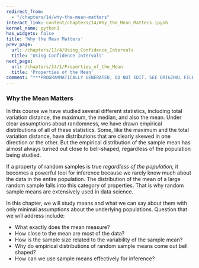 ```yaml
---
redirect_from:
  - "/chapters/14/why-the-mean-matters"
interact_link: content/chapters/14/Why_the_Mean_Matters.ipynb
kernel_name: python3
has_widgets: false
title: 'Why the Mean Matters'
prev_page:
  url: /chapters/13/4/Using_Confidence_Intervals
  title: 'Using Confidence Intervals'
next_page:
  url: /chapters/14/1/Properties_of_the_Mean
  title: 'Properties of the Mean'
comment: "***PROGRAMMATICALLY GENERATED, DO NOT EDIT. SEE ORIGINAL FILES IN /content***"
---
```


### Why the Mean Matters
In this course we have studied several different statistics, including total variation distance, the maximum, the median, and also the mean. Under clear assumptions about randomness, we have drawn empirical distributions of all of these statistics. Some, like the maximum and the total variation distance, have distributions that are clearly skewed in one direction or the other. But the empirical distribution of the sample mean has almost always turned out close to bell-shaped, regardless of the population being studied.

If a property of random samples is true *regardless of the population,* it becomes a powerful tool for inference because we rarely know much about the data in the entire population. The distribution of the mean of a large random sample falls into this category of properties. That is why random sample means are extensively used in data science.

In this chapter, we will study means and what we can say about them with only minimal assumptions about the underlying populations. Question that we will address include:

- What exactly does the mean measure?
- How close to the mean are most of the data?
- How is the sample size related to the variability of the sample mean?
- Why do empirical distributions of random sample means come out bell shaped?
- How can we use sample means effectively for inference?
